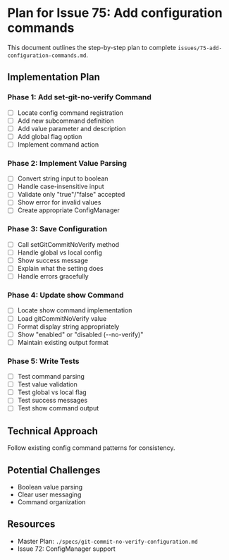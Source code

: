 # Plan for Issue 75: Add configuration commands

This document outlines the step-by-step plan to complete `issues/75-add-configuration-commands.md`.

## Implementation Plan

### Phase 1: Add set-git-no-verify Command
- [ ] Locate config command registration
- [ ] Add new subcommand definition
- [ ] Add value parameter and description
- [ ] Add global flag option
- [ ] Implement command action

### Phase 2: Implement Value Parsing
- [ ] Convert string input to boolean
- [ ] Handle case-insensitive input
- [ ] Validate only "true"/"false" accepted
- [ ] Show error for invalid values
- [ ] Create appropriate ConfigManager

### Phase 3: Save Configuration
- [ ] Call setGitCommitNoVerify method
- [ ] Handle global vs local config
- [ ] Show success message
- [ ] Explain what the setting does
- [ ] Handle errors gracefully

### Phase 4: Update show Command
- [ ] Locate show command implementation
- [ ] Load gitCommitNoVerify value
- [ ] Format display string appropriately
- [ ] Show "enabled" or "disabled (--no-verify)"
- [ ] Maintain existing output format

### Phase 5: Write Tests
- [ ] Test command parsing
- [ ] Test value validation
- [ ] Test global vs local flag
- [ ] Test success messages
- [ ] Test show command output

## Technical Approach
Follow existing config command patterns for consistency.

## Potential Challenges
- Boolean value parsing
- Clear user messaging
- Command organization

## Resources
- Master Plan: `./specs/git-commit-no-verify-configuration.md`
- Issue 72: ConfigManager support